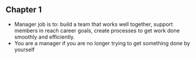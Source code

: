 ## Chapter 1

- Manager job is to: build a team that works well together, support members in reach career goals, create processes to get work done smoothly and efficiently.
- You are a manager if you are no longer trying to get something done by yourself
